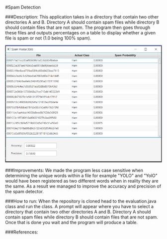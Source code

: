 #Spam Detection

###Description:
This application takes in a directory that contain two other directories A and B.
Directory A should contain spam files while directory B should contain
files that are not spam. The program then goes through these files and
outputs percentages on a table to display whether a given file is spam 
or not (1.0 being 100% spam).

![img.png](img.png)

###Improvements:
We made the program less case sensitive when determining the unique
words within a file for example "YOLO" and "YolO" would have been
registered as two different words when in reality they are the same.
As a result we managed to improve the accuracy and precision of the
spam detector.

###How to run:
When the repository is cloned head to the evaluation.java class
and run the class. A prompt will appear where you have to select a 
directory that contain two other directories A and B.
Directory A should contain spam files while directory B should contain
files that are not spam. Once that is done you wait and the program
will produce a table.

###References:
